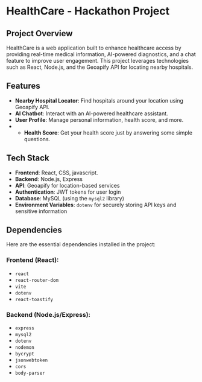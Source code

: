 # HealthCare - Hackathon Project

## Project Overview
HealthCare is a web application built to enhance healthcare access by providing real-time medical information, AI-powered diagnostics, and a chat feature to improve user engagement. This project leverages technologies such as React, Node.js, and the Geoapify API for locating nearby hospitals.




## Features
- **Nearby Hospital Locator**: Find hospitals around your location using Geoapify API.
- **AI Chatbot**: Interact with an AI-powered healthcare assistant.
- **User Profile**: Manage personal information, health score, and more.
- - **Health Score**: Get your health score just by answering some simple questions.

## Tech Stack
- **Frontend**: React, CSS, javascript.
- **Backend**: Node.js, Express
- **API**: Geoapify for location-based services
- **Authentication**: JWT tokens for user login
- **Database**: MySQL (using the `mysql2` library)
- **Environment Variables**: `dotenv` for securely storing API keys and sensitive information

## Dependencies
Here are the essential dependencies installed in the project:

### Frontend (React):
- `react`
- `react-router-dom`
- `vite`
- `dotenv`
- `react-toastify`

### Backend (Node.js/Express):
- `express`
- `mysql2`
- `dotenv`
- `nodemon`
- `bycrypt`
- `jsonwebtoken`
- `cors`
- `body-parser`

